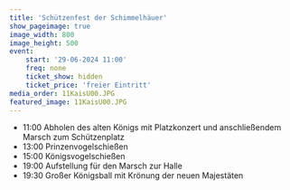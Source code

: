```yaml
---
title: 'Schützenfest der Schimmelhäuer'
show_pageimage: true
image_width: 800
image_height: 500
event:
    start: '29-06-2024 11:00'
    freq: none
    ticket_show: hidden
    ticket_price: 'freier Eintritt'
media_order: 11KaisU00.JPG
featured_image: 11KaisU00.JPG
---
```


* 11:00 Abholen des alten Königs mit Platzkonzert und anschließendem Marsch zum Schützenplatz
* 13:00 Prinzenvogelschießen
* 15:00 Königsvogelschießen
* 19:00 Aufstellung für den Marsch zur Halle
* 19:30 Großer Königsball mit Krönung der neuen Majestäten